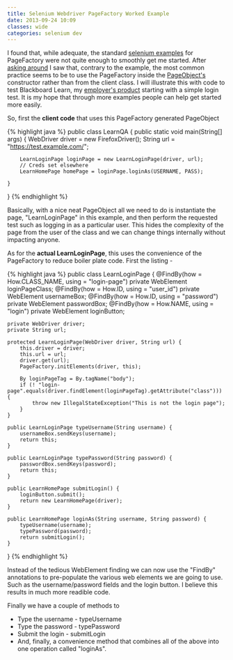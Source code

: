 ```yaml
---
title: Selenium Webdriver PageFactory Worked Example
date: 2013-09-24 10:09
classes: wide
categories: selenium dev
---
```


I found that, while adequate, the standard [selenium examples][selenium-examples] for PageFactory were not quite
enough to smoothly get me started. After [asking around][question1] I saw that, contrary to the
example, the most common practice seems to be to use the PageFactory inside the
[PageObject's][pageobject] constructor rather than from the client class. I will illustrate this
with code to test Blackboard Learn, my [employer's product][learn] starting with a simple login test.
It is my hope that through more examples people can help get started more easily.

So, first the **client code** that uses this PageFactory generated PageObject

{% highlight java %}
public class LearnQA {
    public static void main(String[] args) {
        WebDriver driver = new FirefoxDriver();
        String url = "https://test.example.com/";
        
        LearnLoginPage loginPage = new LearnLoginPage(driver, url);
        // Creds set elsewhere
        LearnHomePage homePage = loginPage.loginAs(USERNAME, PASS);

    }
    
}
{% endhighlight %}

Basically, with a nice neat PageObject all we need to do is instantiate the page, "LearnLoginPage"
in this example, and then perform the requested test such as logging in as a particular user. This
hides the complexity of the page from the user of the class and we can change things internally
without impacting anyone.

As for the **actual LearnLoginPage**, this uses the convenience of the PageFactory to reduce boiler
plate code. First the listing -

{% highlight java %}
public class LearnLoginPage {
    @FindBy(how = How.CLASS_NAME, using = "login-page")
    private WebElement loginPageClass;
    @FindBy(how = How.ID, using = "user_id")
    private WebElement usernameBox;
    @FindBy(how = How.ID, using = "password")
    private WebElement passwordBox;
    @FindBy(how = How.NAME, using = "login")
    private WebElement loginButton;
    
    private WebDriver driver;
    private String url;

    protected LearnLoginPage(WebDriver driver, String url) {
        this.driver = driver;
        this.url = url;
        driver.get(url);
        PageFactory.initElements(driver, this);
        
        By loginPageTag = By.tagName("body");
        if (! "login-page".equals(driver.findElement(loginPageTag).getAttribute("class"))) {
            throw new IllegalStateException("This is not the login page");
        }
    }
    
    public LearnLoginPage typeUsername(String username) {
        usernameBox.sendKeys(username);
        return this;
    }
    
    public LearnLoginPage typePassword(String password) {
        passwordBox.sendKeys(password);
        return this;
    }
    
    public LearnHomePage submitLogin() {
        loginButton.submit();
        return new LearnHomePage(driver);
    }
    
    public LearnHomePage loginAs(String username, String password) {
        typeUsername(username);
        typePassword(password);
        return submitLogin();
    }
    
}
{% endhighlight %}

Instead of the tedious WebElement finding we can now use the "FindBy" annotations to pre-populate
the various web elements we are going to use. Such as the username/password fields and the login
button. I believe this results in much more readible code.

Finally we have a couple of methods to 

- Type the username - typeUsername
- Type the password - typePassword
- Submit the login - submitLogin
- And, finally, a convenience method that combines all of the above into one operation called
  "loginAs".

[selenium-examples]: https://code.google.com/p/selenium/wiki/PageFactory
[question1]: http://stackoverflow.com/questions/18854752/selenium-pagefactory-check-if-on-correct-page
[pageobject]: https://code.google.com/p/selenium/wiki/PageObjects
[learn]: https://www.blackboard.com/platforms/learn/overview.aspx
[fredrepo]: https://github.com/
